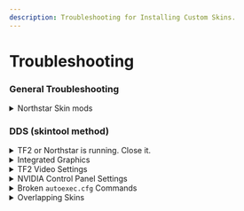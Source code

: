```yaml
---
description: Troubleshooting for Installing Custom Skins.
---
```


# Troubleshooting

### General Troubleshooting

<details>

<summary>Northstar Skin mods</summary>

If the skin is reactive, animated or does something special outside of just basic textures, it's probably installed as a Northstar mod. Check the skin to see if it says to be installed as a mod.

This includes the custom models such as the Cat ears. They are installed as Northstar mods.

You don't need the skin tool for these Northstar mods.

So just disable the mod.

</details>

### DDS (skintool method)

<details>

<summary>TF2 or  Northstar is running. Close it.</summary>

Pretty simple. We cannot overwrite data in the starpak if it's busy being used by the game.&#x20;

Close out of the game.

</details>

<details>

<summary>Integrated Graphics</summary>

You just can't use custom skins, as it requires Texture Streaming.

This is likely because you are using a laptop, but not all laptops are the same. Some laptops will have dedicated GPU's which allow for Texture Streaming.

</details>

<details>

<summary>TF2 Video Settings</summary>

* Open Titanfall 2.
* Navigate to Video settings.
* Check that your 'Texture Filtering' is set to at least 'Anisotropic 8x' (preferably 'Anisotropic 16X').
* Check that your 'Texture Streaming Budget' is sufficient.

</details>

<details>

<summary>NVIDIA Control Panel Settings</summary>

\*If you have a Nvidia graphics card.\*

* Open 'NVIDIA Control Panel'
* Navigate to 3D Settings**>>**Adjust settings with preview&#x20;
* Drag the Performance - Quality slider to 'Quality'.

</details>

<details>

<summary>Broken <code>autoexec.cfg</code> Commands </summary>

Some `autoexec.cfg` commands can break or increase chance of breaking custom DDS skins.

This is pretty rare. I've only heard of this issue happening 4 times.&#x20;

To fix.&#x20;

* Just save your current `autoexec.cfg`
* Create a new blank `autoexec.cfg`&#x20;
* Run the game.
* Close the game.
* Edit `autoexec.cfg` to copy and paste your previous commands.&#x20;

IF THIS DOESN'T WORK. Please share your commands to me for testing but we can get this to work.&#x20;

* Just, copy and paste the commands you want or understand what they do.&#x20;

Minimize the chance of corruption. If not. Just paste the necessities.&#x20;

IF DOESN'T WORK AGAIN.

* Just use a blank `autoexec.cfg` file.&#x20;

If your skins still do not work. Your `autoexec.cfg` is not the issue.

</details>

<details>

<summary>Overlapping Skins</summary>

On certain DDS skins some textures are not included in the release version of the skin resulting in textures from the previous skin not being fully overwritten.&#x20;

* Download needed default textures from [https://github.com/BigSpice/TitanFall-2-Skin-Modding](https://github.com/BigSpice/TitanFall-2-Skin-Modding/tree/main/Textures/Compiled%20textures)
  * If the needed textures aren't there feel free to alert us on discord.
* Install default textures as a skin.
* Reinstall your desired skin.

If this does not work double check if everything installed correctly, if all appears to be good there may be an issue with the skin itself.

</details>
